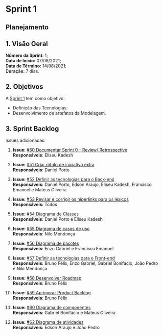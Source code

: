 # Sprint 1

## Planejamento 

## 1. Visão Geral
**Número da Sprint:** 1;<br>
**Data de Início:** 07/08/2021;<br>
**Data de Término:** 14/08/2021;<br>
**Duração:** 7 dias.<br>


## 2. Objetivos
A [Sprint 1](https://github.com/UnBArqDsw2021-1/2021.1_G6_Curumim/milestone/3) tem como objetivo:

- Definição das Tecnologias;<br>
- Desenvolvimento de artefatos da Modelagem.<br>


## 3. Sprint Backlog
Issues adicionadas: 

1. **Issue:** [#50 Documentar Sprint 0 - Review/ Retrospective](https://github.com/UnBArqDsw2021-1/2021.1_G6_Curumim/issues/50)<br> 
**Responsáveis:** Eliseu Kadesh<br>

2. **Issue:** [#51 Criar rótulo de iniciativa extra](https://github.com/UnBArqDsw2021-1/2021.1_G6_Curumim/issues/51)<br>
**Responsáveis:** Daniel Porto<br>

3. **Issue:** [#52 Definir as tecnologias para o Back-end](https://github.com/UnBArqDsw2021-1/2021.1_G6_Curumim/issues/52)<br>
**Responsáveis:** Daniel Porto, Edson Araujo, Eliseu Kadesh, Francisco Emanoel e Mateus Oliveira<br>

4. **Issue:** [#53 Revisar e corrigir os hiperlinks para os léxicos](https://github.com/UnBArqDsw2021-1/2021.1_G6_Curumim/issues/53)<br>
**Responsáveis:** Todos<br>

5. **Issue:** [#54 Diagrama de Classes](https://github.com/UnBArqDsw2021-1/2021.1_G6_Curumim/issues/54)<br>
**Responsáveis:** Daniel Porto e Eliseu Kadesh<br>

6. **Issue:** [#55 Diagrama de casos de uso](https://github.com/UnBArqDsw2021-1/2021.1_G6_Curumim/issues/55)<br>
**Responsáveis:** Nilo Mendonça<br>

7. **Issue:** [#56 Diagrama de pacotes](https://github.com/UnBArqDsw2021-1/2021.1_G6_Curumim/issues/56)<br>
**Responsáveis:** Enzo Gabriel e Francisco Emanoel<br>

8. **Issue:** [#57 Definir as tecnologias para o Front-end](https://github.com/UnBArqDsw2021-1/2021.1_G6_Curumim/issues/57)<br>
**Responsáveis:** Bruno Félix, Enzo Gabriel, Gabriel Bonifácio, João Pedro e Nilo Mendonça<br>

9. **Issue:** [#58 Desenvolver Roadmap](https://github.com/UnBArqDsw2021-1/2021.1_G6_Curumim/issues/58)<br>
**Responsáveis:** Bruno Félix<br>

10. **Issue:** [#59 Aprimorar Product Backlog](https://github.com/UnBArqDsw2021-1/2021.1_G6_Curumim/issues/59)<br>
**Responsáveis:** Bruno Félix<br>

11. **Issue:** [#60 Diagrama de componentes](https://github.com/UnBArqDsw2021-1/2021.1_G6_Curumim/issues/60)<br>
**Responsáveis:** Gabriel Bonifácio e Mateus Oliveira<br>

12. **Issue:** [#62 Diagrama de atividades](https://github.com/UnBArqDsw2021-1/2021.1_G6_Curumim/issues/62)<br>
**Responsáveis:** Edson Araujo e João Pedro<br>
